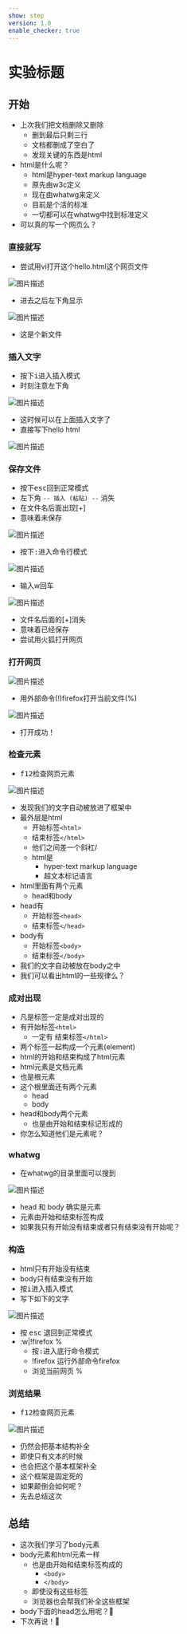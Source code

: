 ```yaml
---
show: step
version: 1.0
enable_checker: true
---
```


# 实验标题

## 开始

- 上次我们把文档删除又删除
	- 删到最后只剩三行
	- 文档都删成了空白了
	- 发现关键的东西是html
- html是什么呢？
	- html是hyper-text markup language
	- 原先由w3c定义
	- 现在由whatwg来定义
	- 目前是个活的标准
	- 一切都可以在whatwg中找到标准定义
- 可以真的写一个网页么？

### 直接就写

- 尝试用vi打开这个hello.html这个网页文件

![图片描述](https://doc.shiyanlou.com/courses/uid1190679-20220907-1662557425640)

- 进去之后左下角显示

![图片描述](https://doc.shiyanlou.com/courses/uid1190679-20220907-1662557462709)

- 这是个新文件

### 插入文字

- 按下<kbd>i</kbd>进入插入模式
- 时刻注意左下角

![图片描述](https://doc.shiyanlou.com/courses/uid1190679-20220907-1662557522673)

- 这时候可以在上面插入文字了
- 直接写下hello html

![图片描述](https://doc.shiyanlou.com/courses/uid1190679-20220907-1662557572011)

### 保存文件

- 按下<kbd>esc</kbd>回到正常模式
- 左下角 `-- 插入 (粘贴) --` 消失
- 在文件名后面出现[+]
- 意味着未保存

![图片描述](https://doc.shiyanlou.com/courses/uid1190679-20220907-1662557621688)

- 按下<kbd>:</kbd>进入命令行模式

![图片描述](https://doc.shiyanlou.com/courses/uid1190679-20220907-1662558509062)

- 输入w<kbd>回车</kbd>

![图片描述](https://doc.shiyanlou.com/courses/uid1190679-20220907-1662557871205)

- 文件名后面的[+]消失
- 意味着已经保存
- 尝试用火狐打开网页

### 打开网页

![图片描述](https://doc.shiyanlou.com/courses/uid1190679-20220907-1662558598352)

- 用外部命令(!)firefox打开当前文件(%)

![图片描述](https://doc.shiyanlou.com/courses/uid1190679-20220907-1662558663561)

- 打开成功！

### 检查元素

- <kbd>f12</kbd>检查网页元素

![图片描述](https://doc.shiyanlou.com/courses/uid1190679-20220908-1662621075346)

- 发现我们的文字自动被放进了框架中
- 最外层是html
	- 开始标签`<html>`
	- 结束标签`</html>`
	- 他们之间差一个斜杠/
	- html是
		- hyper-text markup language
		- 超文本标记语言
- html里面有两个元素
	- head和body
- head有
	- 开始标签`<head>`
	- 结束标签`</head>`
- body有
	- 开始标签`<body>`
	- 结束标签`</body>`
- 我们的文字自动被放在body之中
- 我们可以看出html的一些规律么？

### 成对出现

- 凡是标签一定是成对出现的
- 有开始标签`<html>`
	- 一定有 结束标签`</html>`
- 两个标签一起构成一个元素(element)
- html的开始和结束构成了html元素
- html元素是文档元素
- 也是根元素
- 这个根里面还有两个元素
	- head
	- body
- head和body两个元素
	- 也是由开始和结束标记形成的
- 你怎么知道他们是元素呢？

### whatwg

- 在whatwg的目录里面可以搜到

![图片描述](https://doc.shiyanlou.com/courses/uid1190679-20220908-1662622406727)

- head 和 body 确实是元素
- 元素由开始和结束标签构成
- 如果我只有开始没有结束或者只有结束没有开始呢？

### 构造

- html只有开始没有结束
- body只有结束没有开始
- 按<kbd>i</kbd>进入插入模式
- 写下如下的文字

![图片描述](https://doc.shiyanlou.com/courses/uid1190679-20220908-1662621756232)

- 按 <kbd>esc</kbd> 退回到正常模式
- :w|!firefox %
	- 按<kbd>:</kbd>进入底行命令模式
	- !firefox 运行外部命令firefox
	- 浏览当前网页 %

### 浏览结果

- <kbd>f12</kbd>检查网页元素

![图片描述](https://doc.shiyanlou.com/courses/uid1190679-20220908-1662621907539)

- 仍然会把基本结构补全
- 即使只有文本的时候
- 也会把这个基本框架补全
- 这个框架是固定死的
- 如果颠倒会如何呢？
- 先去总结这次

## 总结

- 这次我们学习了body元素
- body元素和html元素一样
	- 也是由开始和结束标签构成的
		- `<body>`
		- `</body>`
	- 即使没有这些标签
	- 浏览器也会帮我们补全这些框架
- body下面的head怎么用呢？🤔
- 下次再说！👋
